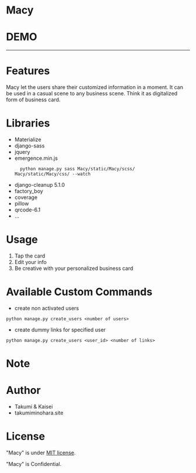 # Macy

# DEMO
---


# Features

Macy let the users share their customized information in a moment. 
It can be used in a casual scene to any business scene. Think it as digitalized form of business card.

# Libraries

* Materialize
* django-sass
* jquery
* emergence.min.js
  ```
    python manage.py sass Macy/static/Macy/scss/ Macy/static/Macy/css/ --watch 
  ```
* django-cleanup 5.1.0
* factory_boy
* coverage
* pillow
* qrcode-6.1
* ...

# Usage
1. Tap the card
2. Edit your info
3. Be creative with your personalized business card

# Available Custom Commands
* create non activated users 
```
python manage.py create_users <number of users>
```

* create dummy links for specified user
```
python manage.py create_users <user_id> <number of links>
```

# Note


# Author

* Takumi & Kaisei
* takumiminohara.site

# License

"Macy" is under [MIT license](https://en.wikipedia.org/wiki/MIT_License).

"Macy" is Confidential.
